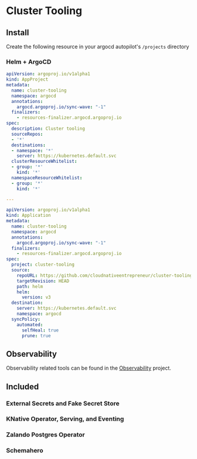 # Cluster Tooling

## Install

Create the following resource in your argocd autopilot's `/projects` directory

### Helm + ArgoCD

```yaml
apiVersion: argoproj.io/v1alpha1
kind: AppProject
metadata:
  name: cluster-tooling
  namespace: argocd
  annotations:
    argocd.argoproj.io/sync-wave: "-1"
  finalizers:
    - resources-finalizer.argocd.argoproj.io
spec:
  description: Cluster tooling
  sourceRepos:
  - '*'
  destinations:
  - namespace: '*'
    server: https://kubernetes.default.svc
  clusterResourceWhitelist:
  - group: '*'
    kind: '*'
  namespaceResourceWhitelist:
  - group: '*'
    kind: '*'

---

apiVersion: argoproj.io/v1alpha1
kind: Application
metadata:
  name: cluster-tooling
  namespace: argocd
  annotations:
    argocd.argoproj.io/sync-wave: "-1"
  finalizers:
    - resources-finalizer.argocd.argoproj.io
spec:
  project: cluster-tooling
  source:
    repoURL: https://github.com/cloudnativeentrepreneur/cluster-tooling.git
    targetRevision: HEAD
    path: helm
    helm:
      version: v3
  destination:
    server: https://kubernetes.default.svc
    namespace: argocd
  syncPolicy:
    automated:
      selfHeal: true
      prune: true
```

## Observability

Observability related tools can be found in the [Observability](https://github.com/CloudNativeEntrepreneur/observability) project.

## Included

### External Secrets and Fake Secret Store
### KNative Operator, Serving, and Eventing
### Zalando Postgres Operator
### Schemahero
